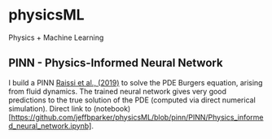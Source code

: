 # physicsML
Physics + Machine Learning

## PINN - Physics-Informed Neural Network
I build a PINN [Raissi et al., (2019)](https://www.sciencedirect.com/science/article/pii/S0021999118307125) to solve the PDE Burgers equation, arising from fluid dynamics.  The trained neural network gives very good predictions to the true solution of the PDE (computed via direct numerical simulation).  Direct link to (notebook)[https://github.com/jeffbparker/physicsML/blob/pinn/PINN/Physics_informed_neural_network.ipynb].
